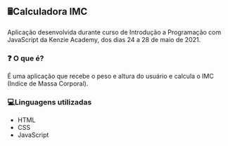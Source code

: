 ## 🖩Calculadora IMC
<p> Aplicação desenvolvida durante curso de Introdução a Programação com JavaScript da Kenzie Academy, dos dias 24 a 28 de maio de 2021.</p>
<h3>❓ O que é?</h3>
<p>É uma aplicação que recebe o peso e altura do usuário e calcula o IMC (Indice de Massa Corporal).</p>
<h3>💻Linguagens utilizadas</h3>
<ul>
<li> HTML</li>
<li>CSS</li>
<li> JavaScript</li>
<ul>
